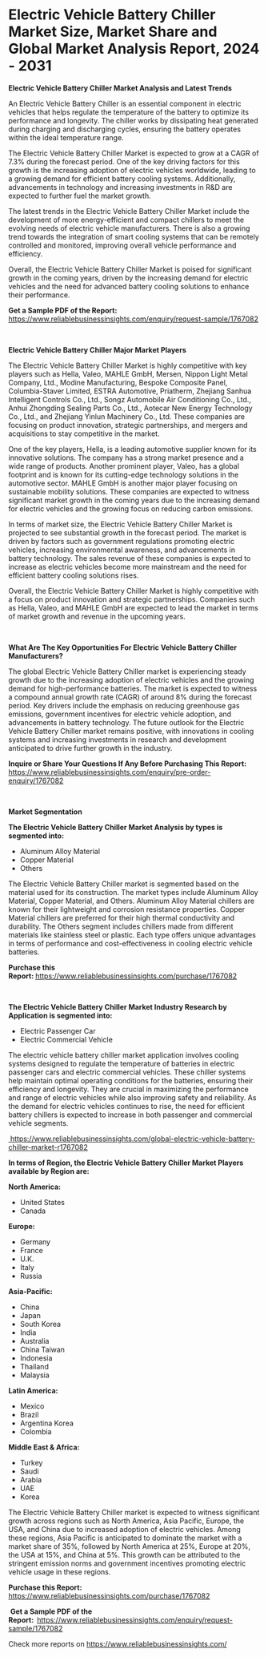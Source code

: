 <p><h1>Electric Vehicle Battery Chiller Market Size, Market Share and Global Market Analysis Report, 2024 - 2031</h1></p><p><strong>Electric Vehicle Battery Chiller Market Analysis and Latest Trends</strong></p>
<p><p>An Electric Vehicle Battery Chiller is an essential component in electric vehicles that helps regulate the temperature of the battery to optimize its performance and longevity. The chiller works by dissipating heat generated during charging and discharging cycles, ensuring the battery operates within the ideal temperature range.</p><p>The Electric Vehicle Battery Chiller Market is expected to grow at a CAGR of 7.3% during the forecast period. One of the key driving factors for this growth is the increasing adoption of electric vehicles worldwide, leading to a growing demand for efficient battery cooling systems. Additionally, advancements in technology and increasing investments in R&D are expected to further fuel the market growth.</p><p>The latest trends in the Electric Vehicle Battery Chiller Market include the development of more energy-efficient and compact chillers to meet the evolving needs of electric vehicle manufacturers. There is also a growing trend towards the integration of smart cooling systems that can be remotely controlled and monitored, improving overall vehicle performance and efficiency.</p><p>Overall, the Electric Vehicle Battery Chiller Market is poised for significant growth in the coming years, driven by the increasing demand for electric vehicles and the need for advanced battery cooling solutions to enhance their performance.</p></p>
<p><strong>Get a Sample PDF of the Report:&nbsp;</strong> <a href="https://www.reliablebusinessinsights.com/enquiry/request-sample/1767082">https://www.reliablebusinessinsights.com/enquiry/request-sample/1767082</a></p>
<p>&nbsp;</p>
<p><strong>Electric Vehicle Battery Chiller Major Market Players</strong></p>
<p><p>The Electric Vehicle Battery Chiller Market is highly competitive with key players such as Hella, Valeo, MAHLE GmbH, Mersen, Nippon Light Metal Company, Ltd., Modine Manufacturing, Bespoke Composite Panel, Columbia-Staver Limited, ESTRA Automotive, Priatherm, Zhejiang Sanhua Intelligent Controls Co., Ltd., Songz Automobile Air Conditioning Co., Ltd., Anhui Zhongding Sealing Parts Co., Ltd., Aotecar New Energy Technology Co., Ltd., and Zhejiang Yinlun Machinery Co., Ltd. These companies are focusing on product innovation, strategic partnerships, and mergers and acquisitions to stay competitive in the market.</p><p>One of the key players, Hella, is a leading automotive supplier known for its innovative solutions. The company has a strong market presence and a wide range of products. Another prominent player, Valeo, has a global footprint and is known for its cutting-edge technology solutions in the automotive sector. MAHLE GmbH is another major player focusing on sustainable mobility solutions. These companies are expected to witness significant market growth in the coming years due to the increasing demand for electric vehicles and the growing focus on reducing carbon emissions.</p><p>In terms of market size, the Electric Vehicle Battery Chiller Market is projected to see substantial growth in the forecast period. The market is driven by factors such as government regulations promoting electric vehicles, increasing environmental awareness, and advancements in battery technology. The sales revenue of these companies is expected to increase as electric vehicles become more mainstream and the need for efficient battery cooling solutions rises.</p><p>Overall, the Electric Vehicle Battery Chiller Market is highly competitive with a focus on product innovation and strategic partnerships. Companies such as Hella, Valeo, and MAHLE GmbH are expected to lead the market in terms of market growth and revenue in the upcoming years.</p></p>
<p>&nbsp;</p>
<p><strong>What Are The Key Opportunities For Electric Vehicle Battery Chiller Manufacturers?</strong></p>
<p><p>The global Electric Vehicle Battery Chiller market is experiencing steady growth due to the increasing adoption of electric vehicles and the growing demand for high-performance batteries. The market is expected to witness a compound annual growth rate (CAGR) of around 8% during the forecast period. Key drivers include the emphasis on reducing greenhouse gas emissions, government incentives for electric vehicle adoption, and advancements in battery technology. The future outlook for the Electric Vehicle Battery Chiller market remains positive, with innovations in cooling systems and increasing investments in research and development anticipated to drive further growth in the industry.</p></p>
<p><strong>Inquire or Share Your Questions If Any Before Purchasing This Report:</strong> <a href="https://www.reliablebusinessinsights.com/enquiry/pre-order-enquiry/1767082">https://www.reliablebusinessinsights.com/enquiry/pre-order-enquiry/1767082</a></p>
<p>&nbsp;</p>
<p><strong>Market Segmentation</strong></p>
<p><strong>The Electric Vehicle Battery Chiller Market Analysis by types is segmented into:</strong></p>
<p><ul><li>Aluminum Alloy Material</li><li>Copper Material</li><li>Others</li></ul></p>
<p><p>The Electric Vehicle Battery Chiller market is segmented based on the material used for its construction. The market types include Aluminum Alloy Material, Copper Material, and Others. Aluminum Alloy Material chillers are known for their lightweight and corrosion resistance properties. Copper Material chillers are preferred for their high thermal conductivity and durability. The Others segment includes chillers made from different materials like stainless steel or plastic. Each type offers unique advantages in terms of performance and cost-effectiveness in cooling electric vehicle batteries.</p></p>
<p><strong>Purchase this Report:&nbsp;</strong><a href="https://www.reliablebusinessinsights.com/purchase/1767082">https://www.reliablebusinessinsights.com/purchase/1767082</a></p>
<p>&nbsp;</p>
<p><strong>The Electric Vehicle Battery Chiller Market Industry Research by Application is segmented into:</strong></p>
<p><ul><li>Electric Passenger Car</li><li>Electric Commercial Vehicle</li></ul></p>
<p><p>The electric vehicle battery chiller market application involves cooling systems designed to regulate the temperature of batteries in electric passenger cars and electric commercial vehicles. These chiller systems help maintain optimal operating conditions for the batteries, ensuring their efficiency and longevity. They are crucial in maximizing the performance and range of electric vehicles while also improving safety and reliability. As the demand for electric vehicles continues to rise, the need for efficient battery chillers is expected to increase in both passenger and commercial vehicle segments.</p></p>
<p><a href="https://www.reliablebusinessinsights.com/global-electric-vehicle-battery-chiller-market-r1767082">&nbsp;https://www.reliablebusinessinsights.com/global-electric-vehicle-battery-chiller-market-r1767082</a></p>
<p><strong>In terms of Region, the Electric Vehicle Battery Chiller Market Players available by Region are:</strong></p>
<p>
    <p> <strong> North America: </strong>
        <ul>
            <li>United States</li>
            <li>Canada</li>
        </ul>
        </p> 
    <p> <strong> Europe: </strong>
        <ul>
            <li>Germany</li>
            <li>France</li>
            <li>U.K.</li>
            <li>Italy</li>
            <li>Russia</li>
        </ul>
        </p> 
    <p> <strong> Asia-Pacific: </strong>
        <ul>
            <li>China</li>
            <li>Japan</li>
            <li>South Korea</li>
            <li>India</li>
            <li>Australia</li>
            <li>China Taiwan</li>
            <li>Indonesia</li>
            <li>Thailand</li>
            <li>Malaysia</li>
        </ul>
        </p> 
    <p> <strong> Latin America: </strong>
        <ul>
            <li>Mexico</li>
            <li>Brazil</li>
            <li>Argentina Korea</li>
            <li>Colombia</li>
        </ul>
        </p> 
    <p> <strong> Middle East & Africa: </strong>
        <ul>
            <li>Turkey</li>
            <li>Saudi</li>
            <li>Arabia</li>
            <li>UAE</li>
            <li>Korea</li>
        </ul>
    </p>
    </p>
<p><p>The Electric Vehicle Battery Chiller market is expected to witness significant growth across regions such as North America, Asia Pacific, Europe, the USA, and China due to increased adoption of electric vehicles. Among these regions, Asia Pacific is anticipated to dominate the market with a market share of 35%, followed by North America at 25%, Europe at 20%, the USA at 15%, and China at 5%. This growth can be attributed to the stringent emission norms and government incentives promoting electric vehicle usage in these regions.</p></p>
<p><strong>Purchase this Report: </strong><a href="https://www.reliablebusinessinsights.com/purchase/1767082">https://www.reliablebusinessinsights.com/purchase/1767082</a></p>
<p>&nbsp;<strong>Get a Sample PDF of the Report:&nbsp;&nbsp;</strong><a href="https://www.reliablebusinessinsights.com/enquiry/request-sample/1767082">https://www.reliablebusinessinsights.com/enquiry/request-sample/1767082</a></p>
<p><strong></strong></p>
<p>Check more reports on <a href="https://www.reliablebusinessinsights.com/">https://www.reliablebusinessinsights.com/</a></p>
